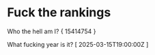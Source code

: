 # Fuck the rankings

Who the hell am I?
{ 15414754 }

What fucking year is it?
[ 2025-03-15T19:00:00Z ]
